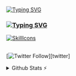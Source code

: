 <br>

[![Typing SVG](https://readme-typing-svg.herokuapp.com?font=Fira+Code&size=26&duration=2500&pause=1300&color=7777FF&center=false&vCenter=true&width=500&height=30&lines=›+Hi,+I'm+Bemiux+👋;›+UI%2FUX+Designer;›+Frontend+Developer)](https://git.io/typing-svg)


### [![Typing SVG](https://readme-typing-svg.herokuapp.com?font=Fira+Code&size=18&duration=5000&pause=3600000&color=ffc182&center=false&vCenter=true&width=500&height=30&lines=⚒️+Languages+%26+Tools)][github]

[![SkillIcons](https://skillicons.dev/icons?i=vscode,nodejs,js,ts,html,css,tailwind,nextjs,react,mongodb,git,figma,github)](https://bemiux.ga)<br/>
<br>

[![Twitter Follow](https://img.shields.io/twitter/follow/bemiux?color=1DA1F2&logo=twitter&style=for-the-badge?)][twitter]

<details>
  <summary>Github Stats ⚡</summary>

  ### [![Typing SVG](https://readme-typing-svg.herokuapp.com?font=Fira+Code&size=20&duration=5000&pause=3600000&color=82a9ff&center=false&vCenter=true&width=500&height=30&lines=📈+Github+Stats)][github]

  <div align="left"> 
    <a href='https://github-readme-stats.vercel.app' target='_blank'>
      <img width="430vh" height="130vh" 
        src="https://github-readme-stats.vercel.app/api?username=bemiux&theme=github_dark&show_icons=true&hide=contribs,prs"
      >
    </a>
    <a href='https://github-readme-stats.vercel.app' target='_blank'>
      <img width="330vh" height="130vh"
        src="https://github-readme-stats.vercel.app/api/top-langs/?username=bemiux&layout=compact&theme=github_dark"
      >
    </a>
  </div>
  <div align="center"> 
  </div>
</details>


[website]: https://bemiux.ga
[github]: https://github.com/bemiux
[twitter]: https://twitter.com/intent/follow?original_referer=https://github.com/bemiux&screen_name=bemiux
[instagram]: https://instagram.com/bemiux
